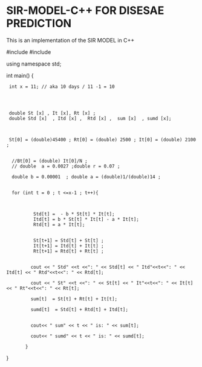 # SIR-MODEL-C++ FOR DISESAE PREDICTION
This is an implementation of the SIR MODEL in C++ 


#include <iostream>
#include <string>

using namespace std;

int main()
{

     int x = 11; // aka 10 days / 11 -1 = 10




     double St [x] , It [x], Rt [x] ;
     double Std [x]  , Itd [x] ,  Rtd [x] ,  sum [x]  , sumd [x];



     St[0] = (double)45400 ; Rt[0] = (double) 2500 ; It[0] = (double) 2100 ;


      //Bt[0] = (double) It[0]/N ;
      // double  a = 0.0027 ;double r = 0.07 ;

      double b = 0.00001  ; double a = (double)1/(double)14 ;


      for (int t = 0 ; t <=x-1 ; t++){



              Std[t] =  - b * St[t] * It[t];
              Itd[t] = b * St[t] * It[t] - a * It[t];
              Rtd[t] = a * It[t];


              St[t+1] = Std[t] + St[t] ;
              It[t+1] = Itd[t] + It[t] ;
              Rt[t+1] = Rtd[t] + Rt[t] ;


             cout << " Std" <<t <<": " << Std[t] << " Itd"<<t<<": " << Itd[t] << " Rtd"<<t<<": " << Rtd[t];

             cout << " St" <<t <<": " << St[t] << " It"<<t<<": " << It[t] << " Rt"<<t<<": " << Rt[t];

             sum[t]  = St[t] + Rt[t] + It[t];

             sumd[t]  = Std[t] + Rtd[t] + Itd[t];


             cout<< " sum" << t << " is: " << sum[t];

             cout<< " sumd" << t << " is: " << sumd[t];

           }

}
